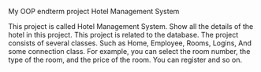 My  OOP endterm project 
Hotel Management System

 This project is called Hotel Management System. Show all the details of the hotel in this project. This project is related to the database. The project consists of several classes. Such as Home, Employee, Rooms, Logins, And some connection class. For example, you can select the room number, the type of the room, and the price of the room. You can register and so on.
